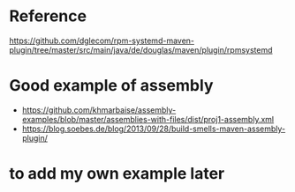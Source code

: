 Reference
=========
<https://github.com/dglecom/rpm-systemd-maven-plugin/tree/master/src/main/java/de/douglas/maven/plugin/rpmsystemd>

Good example of assembly
=========
* <https://github.com/khmarbaise/assembly-examples/blob/master/assemblies-with-files/dist/proj1-assembly.xml>
* <https://blog.soebes.de/blog/2013/09/28/build-smells-maven-assembly-plugin/>

to add my own example later
=============